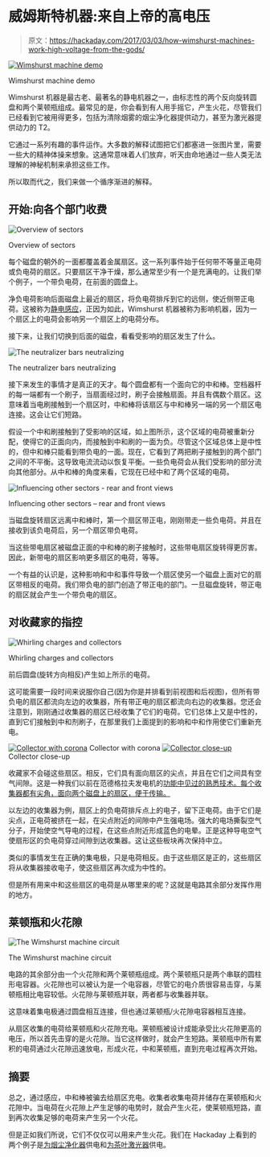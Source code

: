 # 威姆斯特机器:来自上帝的高电压

> 原文：<https://hackaday.com/2017/03/03/how-wimshurst-machines-work-high-voltage-from-the-gods/>

[![Wimshurst machine demo](img/ada351b4a4adcbd2e4e99bd78158266b.png)](https://hackaday.com/wp-content/uploads/2017/03/wimshurst_machine_demo.gif)

Wimshurst machine demo

Wimshurst 机器是最古老、最著名的静电机器之一，由标志性的两个反向旋转圆盘和两个莱顿瓶组成。最常见的是，你会看到有人用手摇它，产生火花，尽管我们已经看到它被用得更多，包括为清除烟雾的烟尘净化器提供动力，甚至为激光器提供动力的 T2。

它通过一系列有趣的事件运作。大多数的解释试图把它们都塞进一张图片里，需要一些大的精神体操来想象。这通常意味着人们放弃，听天由命地通过一些人类无法理解的神秘机制来承担这些工作。

所以取而代之，我们来做一个循序渐进的解释。

## 开始:向各个部门收费

![Overview of sectors](img/692ae9c8668dff3f66a1c206acd3d1e1.png)

Overview of sectors

每个磁盘的朝外的一面都覆盖着金属扇区。这一系列事件始于任何带不等量正电荷或负电荷的扇区。只要扇区干净干燥，那么通常至少有一个是充满电的。让我们举个例子，一个带负电荷，在前面的圆盘上。

净负电荷影响后面磁盘上最近的扇区，将负电荷排斥到它的远侧，使近侧带正电荷。这被称为[静电感应](https://en.wikipedia.org/wiki/Electrostatic_induction)，正因为如此，Wimshurst 机器被称为影响机器，因为一个扇区上的电荷会影响另一个扇区上的电荷分布。

接下来，让我们切换到后面的磁盘，看看受影响的扇区发生了什么。

![The neutralizer bars neutralizing](img/6679a42b9be5340006e0f3594363f1e7.png)

The neutralizer bars neutralizing

接下来发生的事情才是真正的天才。每个圆盘都有一个面向它的中和棒。空档器杆的每一端都有一个刷子，当扇面经过时，刷子会接触扇面。并且有偶数个扇区。这意味着当电刷接触到一个扇区时，中和棒将该扇区与中和棒另一端的另一个扇区电连接。这会让它们短路。

假设一个中和刷接触到了受影响的区域，如上图所示，这个区域的电荷被重新分配，使得它的正面向内，而接触到中和刷的一面为负。尽管这个区域总体上是中性的，但中和棒只能看到带负电的一面。现在，它看到了两把刷子接触到的两个部门之间的不平衡。这导致电流流动以恢复平衡。一些负电荷会从我们受影响的部分流向其他部分。从中和棒的角度来看，它现在已经中和了两个区域的电荷。

![Influencing other sectors - rear and front views](img/d15ae5edd74b2d1c34b890404995d90c.png)

Influencing other sectors – rear and front views

当磁盘旋转扇区远离中和棒时，第一个扇区带正电，刚刚带走一些负电荷。并且在接收到该负电荷后，另一个扇区带负电荷。

当这些带电扇区被磁盘正面的中和棒的刷子接触时，这些带电扇区旋转得更厉害。因此，新带电的扇区影响更多扇区的电荷，等等。

一个有益的认识是，这种影响和中和事件导致一个扇区使另一个磁盘上面对它的扇区带相反的电荷。我们带负电的部门创造了带正电的部门。一旦磁盘旋转，带正电的扇区就会产生一个带负电的扇区。

## 对收藏家的指控

![Whirling charges and collectors](img/b773523b5ec6dee4faf26998c4ad8adf.png)

Whirling charges and collectors

前后圆盘(旋转方向相反)产生如上所示的电荷。

这可能需要一段时间来说服你自己(因为你是并排看到前视图和后视图)，但所有带负电的扇区都流向左边的收集器，所有带正电的扇区都流向右边的收集器。您还会注意到，刚刚通过收集器的扇区已经收集了它们的电荷。它们总体上又是中性的，直到它们接触到中和剂刷子，在那里我们上面提到的影响和中和作用使它们重新充电。

 [![Collector with corona](img/f2b57b8ad9e8d51c3d972a7e60de98f1.png "Collector with corona")](https://hackaday.com/2017/03/03/how-wimshurst-machines-work-high-voltage-from-the-gods/wimshurst_collector_with_corona/) Collector with corona [![Collector close-up](img/431d119cac5dd4fa3a39c581e6d76193.png "Collector close-up")](https://hackaday.com/2017/03/03/how-wimshurst-machines-work-high-voltage-from-the-gods/wimshurst_collector_closeup/) Collector close-up

收藏家不会碰这些扇区。相反，它们具有面向扇区的尖点，并且在它们之间具有空气间隙。这是一种我们以前在范德格拉夫发电机的[功能中见过的熟悉技术。每个收集器都有尖角，面向两个磁盘上的扇区，便于传输。](http://hackaday.com/2017/02/16/how-a-van-de-graaff-generator-works/)

以左边的收集器为例，扇区上的负电荷排斥点上的电子，留下正电荷。由于它们是尖点，正电荷被挤在一起，在尖点附近的间隙中产生强电场。强大的电场撕裂空气分子，开始使空气导电的过程，在这些点附近形成蓝色的电晕。正是这种导电空气使扇形区的负电荷穿过间隙到达收集器。这让这些板块再次保持中立。

类似的事情发生在正确的集电极，只是电荷相反。由于这些扇区是正的，这些扇区将从收集器接收电子，使这些扇区再次成为中性的。

但是所有用来中和这些扇区的电荷是从哪里来的呢？这就是电路其余部分发挥作用的地方。

## 莱顿瓶和火花隙

![The Wimshurst machine circuit](img/5b23888947b2eed5080ad3199a1331dd.png)

The Wimshurst machine circuit

电路的其余部分由一个火花隙和两个莱顿瓶组成。两个莱顿瓶只是两个串联的圆柱形电容器。火花隙也可以被认为是一个电容器，尽管它的电介质很容易击穿，与莱顿瓶相比电容较低。火花隙与莱顿瓶并联，两者都与收集器并联。

这意味着集电极通过圆盘相互连接，但也通过莱顿瓶/火花隙电容器相互连接。

从扇区收集的电荷给莱顿瓶和火花隙充电。莱顿瓶被设计成能承受比火花隙更高的电压，所以首先击穿的是火花隙。当它这样做时，就会产生短路。莱顿瓶中所有累积的电荷通过火花隙迅速放电，形成火花，中和莱顿瓶，直到充电过程再次开始。

## 摘要

总之，通过感应，中和棒被骗去给扇区充电。收集者收集电荷并储存在莱顿瓶和火花隙中。当电荷在火花隙上产生足够的电势时，就会产生火花，使莱顿瓶短路，直到再次收集足够的电荷来产生另一个火花。

但是正如我们所说，它们不仅仅可以用来产生火花。我们在 Hackaday 上看到的两个例子是[为烟尘净化器](http://hackaday.com/2014/03/13/cleaning-up-smoke-with-an-electrostatic-precipitator/)供电和[为茶叶激光器](http://hackaday.com/2015/07/08/legit-hack-creates-tea-laser-power-by-mr-wimshurst/)供电。